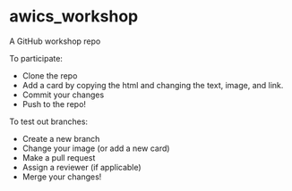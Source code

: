 # awics_workshop
 A GitHub workshop repo

 To participate:
 - Clone the repo
 - Add a card by copying the html and changing the text, image, and link.
 - Commit your changes
 - Push to the repo!

To test out branches:
- Create a new branch
- Change your image (or add a new card)
- Make a pull request
- Assign a reviewer (if applicable)
- Merge your changes!
